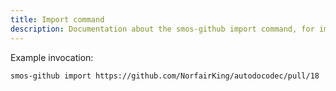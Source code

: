 ```yaml
---
title: Import command
description: Documentation about the smos-github import command, for importing GitHub issues and pull requests as smos projects
---
```


Example invocation:

```
smos-github import https://github.com/NorfairKing/autodocodec/pull/18
```
